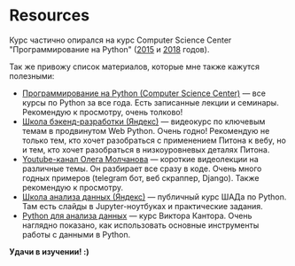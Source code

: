 # Resources

Курс частично опирался на курс Computer Science Center "Программирование на Python" ([2015](https://compscicenter.ru/courses/python/2015-autumn/) и [2018](https://compscicenter.ru/courses/python/2018-autumn/) годов).


Так же привожу список материалов, которые мне также кажутся полезными:

* [Программирование на Python (Computer Science Center)](https://compscicenter.ru/courses/python/) — все курсы по Python за все года. Есть записанные лекции и семинары. Рекомендую к просмотру, очень толково!
* [Школа бэкенд-разработки (Яндекс)](https://habr.com/ru/company/yandex/blog/498856/) — видеокурс по ключевым темам в продвинутом Web Python. Очень годно! Рекомендую не только тем, кто хочет разобраться с применением Питона к вебу, но и тем, кто хочет разобраться в низкоуровневых деталях Питона.
* [Youtube-канал Олега Молчанова](https://www.youtube.com/user/zaemiel) — короткие видеолекции на различные темы. Он разбирает все сразу в коде. Очень много годных примеров (telegram бот, веб скраппер, Django). Также рекомендую к просмотру.
* [Школа анализа данных (Яндекс)](https://github.com/yandexdataschool/python_public) — публичный курс ШАДа по Python. Там есть слайды в Jupyter-ноутбуках и практические задания.
* [Python для анализа данных](https://github.com/vkantor/teaching-sbt-python) — курс Виктора Кантора. Очень наглядно показано, как использовать основные инструменты работы с данными в Python.

__Удачи в изучении! :)__
